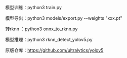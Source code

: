 模型训练：python3 train.py

模型导出：python3 models/export.py --weights "xxx.pt"

转rknn ：python3 onnx_to_rknn.py

模型推理：python3 rknn_detect_yolov5.py

原版仓库：https://github.com/ultralytics/yolov5